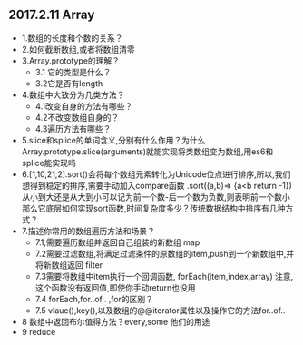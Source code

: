 ## 2017.2.11   Array 
- 1.数组的长度和个数的关系？
- 2.如何截断数组,或者将数组清零
- 3.Array.prototype的理解？
  - 3.1 它的类型是什么？
  - 3.2它是否有length
- 4.数组中大致分为几类方法？
  - 4.1改变自身的方法有哪些？
  - 4.2不改变数组自身的？
  - 4.3遍历方法有哪些？
- 5.slice和splice的单词含义,分别有什么作用？为什么Array.prototype.slice(arguments)就能实现将类数组变为数组,用es6和splice能实现吗
- 6.[1,10,21,2].sort()会将每个数组元素转化为Unicode位点进行排序,所以,我们想得到稳定的排序,需要手动加入compare函数
.sort((a,b)=>  {a<b return -1})
 从小到大还是从大到小可以记为前一个数-后一个数为负数,则表明前一个数小
那么它底层如何实现sort函数,时间复杂度多少？传统数据结构中排序有几种方式？
- 7.描述你常用的数组遍历方法和场景？
  - 7.1,需要遍历数组并返回自己组装的新数组  map
  - 7.2需要过滤数组,将满足过滤条件的原数组的item,push到一个新数组中,并将新数组返回  filter
  - 7.3需要将数组中item执行一个回调函数, forEach(item,index,array) 注意,这个函数没有返回值,即使你手动return也没用
  - 7.4 forEach,for..of.. ,for的区别？
  - 7.5 vlaue(),key(),以及数组的@@iterator属性以及操作它的方法for..of..
- 8 数组中返回布尔值得方法？every,some 他们的用途
- 9 reduce